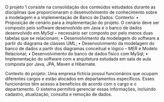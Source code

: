 O projeto 1 consiste na consolidação dos conteúdos estudados durante as disciplinas 
que proporcionaram o desenvolvimento de conhecimento sobre a modelagem e a 
implementação de Banco de Dados.
Contexto:
• Proposição de cenário para a implementação do projeto. O cenário deve ser 
composto pelo software desenvolvido em Java e o banco de dados 
desenvolvido em MySql – necessário ser composto por pelo menos duas 
tabelas que se relacionam;
• Desenvolvimento da modelagem do software a partir do diagrama de classes 
UML;
• Desenvolvimento da modelagem do banco de dados a partir dos diagramas 
conceitual e lógico – MER e Modelo Relacional;
• Desenvolvimento do banco de dados físico com MySql;
• Implementação do software com a arquitetura estudada em sala de aula 
composta por Java, JPA, Maven e Hibernate.

Contexto do projeto:
Uma empresa fictícia possui funcionários que ocupam diferentes cargos e estão alocados em departamentos específicos. 
Esses funcionários têm acesso a benefícios de acordo com o cargo e o departamento. 
O sistema permitirá gerenciar essas informações, incluindo cadastro, atualização, consulta e remoção de dados.

